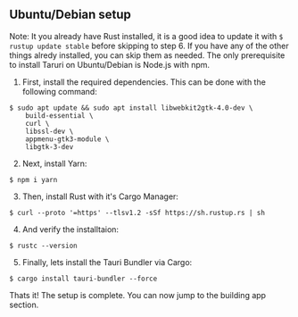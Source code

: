## Ubuntu/Debian setup
Note: It you already have Rust installed, it is a good idea to update it with `$ rustup update stable` before skipping to step 6. If you have any of the other things alredy installed, you can skip them as needed. 
The only prerequisite to install Taruri on Ubuntu/Debian is Node.js with npm.
1. First, install the required dependencies. This can be done with the following command:
```shell 
$ sudo apt update && sudo apt install libwebkit2gtk-4.0-dev \
    build-essential \
    curl \
    libssl-dev \
    appmenu-gtk3-module \
    libgtk-3-dev
```
2. Next, install Yarn:
```shell
$ npm i yarn
```
3. Then, install Rust with it's Cargo Manager:
```shell
$ curl --proto '=https' --tlsv1.2 -sSf https://sh.rustup.rs | sh
```
4. And verify the installtaion:
```shell
$ rustc --version
```
5. Finally, lets install the Tauri Bundler via Cargo:
```shell
$ cargo install tauri-bundler --force
```
Thats it! The setup is complete. You can now jump to the building app section. 
